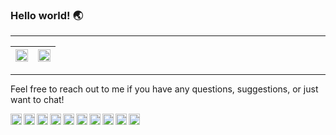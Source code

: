 

<div align="left">

### Hello world! 🌏

</div>


------

<div align="left">

| <img src="https://github-readme-stats.vercel.app/api?username=zelhajou&show_icons=true&count_private=true&hide_border=true&&theme=transparent" align="center" style="width: 100%" /> | <img src="https://github-readme-stats.vercel.app/api/top-langs/?username=zelhajou&layout=compact&hide_border=true&theme=transparent" align="center" style="width: 100%" /> |
|:-:|:-:|

</div>


------

<div align="left">
	
<p>Feel free to reach out to me if you have any questions, suggestions, or just want to chat!</p>

  <a href="https://read.cv/zelhajou">
    <img
      align="left"
      alt="Gmail"
      width="18px"
      src="https://cdn.simpleicons.org/read.cv/000/fff"
    />
  </a>
  <a href="mailto:zelhajou@gmail.com">
    <img
      align="left"
      alt="Gmail"
      width="18px"
      src="https://cdn.simpleicons.org/gmail/000/fff"
    />
  </a>
  <!-- <a href="https://www.github.com/zelhajou">
    <img align="left" alt="Github" width="18px" src="https://cdn.simpleicons.org/github/000/fff" />
</a> -->
  <a href="https://www.linkedin.com/in/zelhajou/">
    <img
      align="left"
      alt="Linkedin"
      width="18px"
      src="https://cdn.simpleicons.org/linkedin/000/fff"
    />
  </a>
  <a href="https://twitter.com/aaaikrz">
    <img
      align="left"
      alt="Twitter"
      width="18px"
      src="https://cdn.simpleicons.org/x/000/fff"
    />
  </a>
  <a href="https://discord.com/users/aaaikrz">
    <img
      align="left"
      alt="Discord"
      width="18px"
      src="https://cdn.simpleicons.org/discord/000/fff"
    />
  </a>
  <a href="https://t.me/aaaikrz">
    <img
      align="left"
      alt="Telegram"
      width="18px"
      src="https://cdn.simpleicons.org/telegram/000/fff"
    />
  </a>
  <a href="https://www.instagram.com/aaaikrz/">
    <img
      align="left"
      alt="Instagram"
      width="18px"
      src="https://cdn.simpleicons.org/instagram/000/fff"
    />
  </a>
  <!-- <a href="https://www.snapchat.com/add/aaaikrz">
    <img align="left" alt="Snapchat" width="18px" src="https://cdn.simpleicons.org/snapchat/000/fff" />
</a>	
 <a href="https://www.youtube.com/channel/UCWc0bGsAyEes36f7uggxmUQ">
    <img align="left" alt="Youtube" width="18px" src="https://cdn.simpleicons.org/youtube/000/fff" />
</a>
<a href="https://www.tiktok.com/@aaaikrz_">
	<img align="left" alt="Tiktok" width="18px" src="https://cdn.simpleicons.org/tiktok/000/fff" />
</a>
<a href="https://www.twitch.tv/aaaikrz">
	<img align="left" alt="Twitch" width="18px" src="https://cdn.simpleicons.org/twitch/000/fff" /> 
</a> -->
  <a
    href="https://open.spotify.com/user/oiqrdfwv1zk5cq322d5r9ey7m?si=05c72a19cd994cd7"
  >
    <img
      align="left"
      alt="Spotify"
      width="18px"
      src="https://cdn.simpleicons.org/spotify/000/fff"
    />
  </a>
<a href="https://www.soundcloud.com/aaaikrz">
    <img align="left" alt="Soundcloud" width="18px" src="https://cdn.simpleicons.org/soundcloud/000/fff" />
</a>

  <a href="https://boxd.it/96s8V">
    <img
      align="left"
      alt="Spotify"
      width="18px"
      src="https://cdn.simpleicons.org/letterboxd/000/fff"
    />
  </a>

</div>


